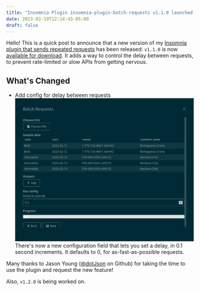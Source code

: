 ```yaml
---
title: "Insomnia Plugin insomnia-plugin-batch-requests v1.1.0 launched!"
date: 2023-03-19T12:14:43-05:00
draft: false
---
```


Hello! This is a quick post to announce that a new version of my [Insomnia plugin that sends repeated requests](https://github.com/jreyesr/insomnia-plugin-batch-requests) has been released: `v1.1.0` is now [available for download](https://github.com/jreyesr/insomnia-plugin-batch-requests/releases/tag/v1.1.0). It adds a way to control the delay between requests, to prevent rate-limited or slow APIs from getting nervous.

<!--more-->

## What's Changed

- Add config for delay between requests
  ![image-20230319122844523](./images/new-feature.png)
  There's now a new configuration field that lets you set a delay, in 0.1 second increments. It defaults to 0, for as-fast-as-possible requests.



Many thanks to Jason Young ([@dotJson](https://github.com/dotJson) on Github) for taking the time to use the plugin and request the new feature!

Also, `v1.2.0` is being worked on.

